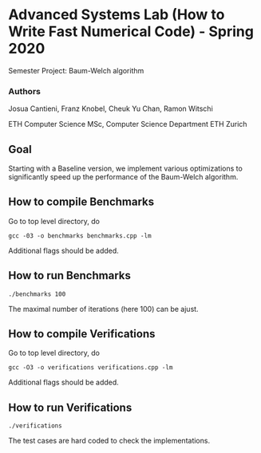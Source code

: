 
# Advanced Systems Lab (How to Write Fast Numerical Code) - Spring 2020
Semester Project: Baum-Welch algorithm

### Authors

Josua Cantieni, Franz Knobel, Cheuk Yu Chan, Ramon Witschi

ETH Computer Science MSc, Computer Science Department ETH Zurich

## Goal

Starting with a Baseline version, we implement various optimizations to significantly speed up the performance of the Baum-Welch algorithm.


## How to compile Benchmarks
Go to top level directory, do
```
gcc -03 -o benchmarks benchmarks.cpp -lm
```
Additional flags should be added.


## How to run Benchmarks
```
./benchmarks 100
```
The maximal number of iterations (here 100) can be ajust.


## How to compile Verifications
Go to top level directory, do
```
gcc -O3 -o verifications verifications.cpp -lm
```
Additional flags should be added.


## How to run Verifications
```
./verifications
```
The test cases are hard coded to check the implementations.
